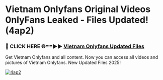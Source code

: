 # Vietnam Onlyfans Original Videos 0nlyFans Leaked - Files Updated! (4ap2)

<h3>🔴 CLICK HERE 🌐==►► <a href="https://tinyurl.com/2m67pmp6" rel="nofollow">Vietnam Onlyfans Updated Files</a></h3>

Get Vietnam Onlyfans and all content. Now you can access all videos and pictures of Vietnam Onlyfans. New Updated Files 2025!

[![4ap2](https://i.imgur.com/H4QAA4z.gif)](https://tinyurl.com/2m67pmp6)